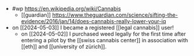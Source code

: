 - #wp https://en.wikipedia.org/wiki/Cannabis
	- [[guardian]] https://www.theguardian.com/science/sifting-the-evidence/2016/jan/14/does-cannabis-really-lower-your-iq
- on [[2024-05-03]] I became a registered [[legal cannabis]] user!
  - on [[2024-05-02]] I purchased weed legally for the first time after entering a pilot by the [[swiss cannabis center]] in association with [[eth]] and [[university of zürich]].
